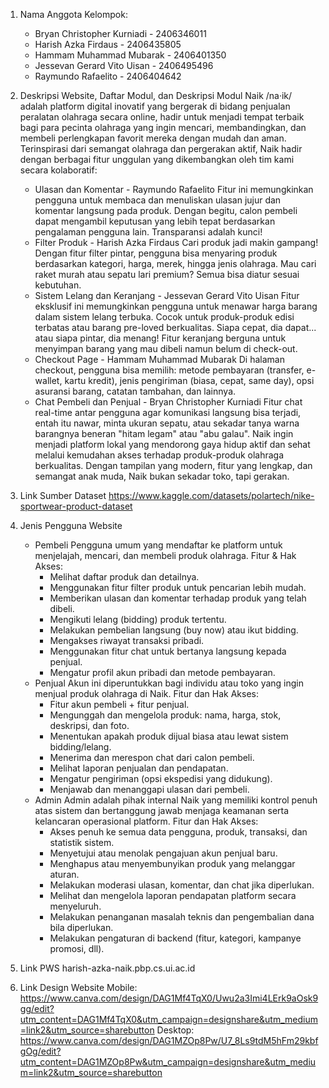 1. Nama Anggota Kelompok:
    - Bryan Christopher Kurniadi - 2406346011
    - Harish Azka Firdaus - 2406435805
    - Hammam Muhammad Mubarak - 2406401350
    - Jessevan Gerard Vito Uisan - 2406495496
    - Raymundo Rafaelito - 2406404642

2. Deskripsi Website, Daftar Modul, dan Deskripsi Modul
    Naik /na·ik/ adalah platform digital inovatif yang bergerak di bidang penjualan peralatan olahraga secara online, hadir untuk menjadi tempat terbaik bagi para pecinta olahraga yang ingin mencari, membandingkan, dan membeli perlengkapan favorit mereka dengan mudah dan aman. Terinspirasi dari semangat olahraga dan pergerakan aktif, Naik hadir dengan berbagai fitur unggulan yang dikembangkan oleh tim kami secara kolaboratif:
    - Ulasan dan Komentar - Raymundo Rafaelito
        Fitur ini memungkinkan pengguna untuk membaca dan menuliskan ulasan jujur dan komentar langsung pada produk. Dengan begitu, calon pembeli dapat mengambil keputusan yang lebih tepat berdasarkan pengalaman pengguna lain. Transparansi adalah kunci!
    - Filter Produk - Harish Azka Firdaus
        Cari produk jadi makin gampang! Dengan fitur filter pintar, pengguna bisa menyaring produk berdasarkan kategori, harga, merek, hingga jenis olahraga. Mau cari raket murah atau sepatu lari premium? Semua bisa diatur sesuai kebutuhan.
    - Sistem Lelang dan Keranjang - Jessevan Gerard Vito Uisan
        Fitur eksklusif ini memungkinkan pengguna untuk menawar harga barang dalam sistem lelang terbuka. Cocok untuk produk-produk edisi terbatas atau barang pre-loved berkualitas. Siapa cepat, dia dapat... atau siapa pintar, dia menang! Fitur keranjang berguna untuk menyimpan barang yang mau dibeli namun belum di check-out.
    - Checkout Page - Hammam Muhammad Mubarak
        Di halaman checkout, pengguna bisa memilih: metode pembayaran (transfer, e-wallet, kartu kredit), jenis pengiriman (biasa, cepat, same day), opsi asuransi barang, catatan tambahan, dan lainnya.
    - Chat Pembeli dan Penjual - Bryan Christopher Kurniadi
        Fitur chat real-time antar pengguna agar komunikasi langsung bisa terjadi, entah itu nawar, minta ukuran sepatu, atau sekadar tanya warna barangnya beneran "hitam legam" atau "abu galau".
    Naik ingin menjadi platform lokal yang mendorong gaya hidup aktif dan sehat melalui kemudahan akses terhadap produk-produk olahraga berkualitas. Dengan tampilan yang modern, fitur yang lengkap, dan semangat anak muda, Naik bukan sekadar toko, tapi gerakan.
3. Link Sumber Dataset
    https://www.kaggle.com/datasets/polartech/nike-sportwear-product-dataset 

4. Jenis Pengguna Website
    - Pembeli
        Pengguna umum yang mendaftar ke platform untuk menjelajah, mencari, dan membeli produk olahraga. Fitur & Hak Akses:
        - Melihat daftar produk dan detailnya. 
        - Menggunakan fitur filter produk untuk pencarian lebih mudah. 
        - Memberikan ulasan dan komentar terhadap produk yang telah dibeli. 
        - Mengikuti lelang (bidding) produk tertentu. 
        - Melakukan pembelian langsung (buy now) atau ikut bidding. 
        - Mengakses riwayat transaksi pribadi. 
        - Menggunakan fitur chat untuk bertanya langsung kepada penjual. 
        - Mengatur profil akun pribadi dan metode pembayaran.
    - Penjual
        Akun ini diperuntukkan bagi individu atau toko yang ingin menjual produk olahraga di Naik. Fitur dan Hak Akses:
        - Fitur akun pembeli + fitur penjual. 
        - Mengunggah dan mengelola produk: nama, harga, stok, deskripsi, dan foto. 
        - Menentukan apakah produk dijual biasa atau lewat sistem bidding/lelang. 
        - Menerima dan merespon chat dari calon pembeli. 
        - Melihat laporan penjualan dan pendapatan. 
        - Mengatur pengiriman (opsi ekspedisi yang didukung). 
        - Menjawab dan menanggapi ulasan dari pembeli. 
    - Admin
        Admin adalah pihak internal Naik yang memiliki kontrol penuh atas sistem dan bertanggung jawab menjaga keamanan serta kelancaran operasional platform. Fitur dan Hak Akses:
        - Akses penuh ke semua data pengguna, produk, transaksi, dan statistik sistem. 
        - Menyetujui atau menolak pengajuan akun penjual baru. 
        - Menghapus atau menyembunyikan produk yang melanggar aturan. 
        - Melakukan moderasi ulasan, komentar, dan chat jika diperlukan. 
        - Melihat dan mengelola laporan pendapatan platform secara menyeluruh. 
        - Melakukan penanganan masalah teknis dan pengembalian dana bila diperlukan. 
        - Melakukan pengaturan di backend (fitur, kategori, kampanye promosi, dll).

5. Link PWS
    harish-azka-naik.pbp.cs.ui.ac.id 

6. Link Design Website
    Mobile:
        https://www.canva.com/design/DAG1Mf4TqX0/Uwu2a3Imi4LErk9aOsk9gg/edit?utm_content=DAG1Mf4TqX0&utm_campaign=designshare&utm_medium=link2&utm_source=sharebutton
    Desktop:
        https://www.canva.com/design/DAG1MZOp8Pw/U7_8Ls9tdM5hFm29kbfgOg/edit?utm_content=DAG1MZOp8Pw&utm_campaign=designshare&utm_medium=link2&utm_source=sharebutton 